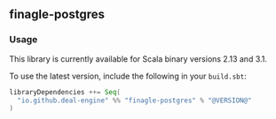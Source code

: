 ## finagle-postgres

### Usage

This library is currently available for Scala binary versions 2.13 and 3.1.

To use the latest version, include the following in your `build.sbt`:

```scala
libraryDependencies ++= Seq(
  "io.github.deal-engine" %% "finagle-postgres" % "@VERSION@"
)
```
